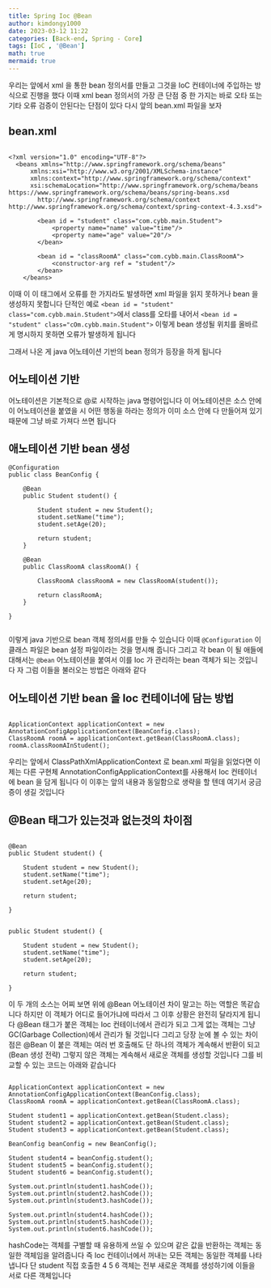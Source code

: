 ```yaml
---
title: Spring Ioc @Bean
author: kimdongy1000
date: 2023-03-12 11:22
categories: [Back-end, Spring - Core]
tags: [IoC , '@Bean']
math: true
mermaid: true
---
```


우리는 앞에서 xml 을 통한 bean 정의서를 만들고 그것을 IoC 컨테이너에 주입하는 방식으로 진행을 했다 이때 xml bean 정의서의 가장 큰 단점 중 한 가지는 바로 오타 또는 기타 오류 검증이 안된다는 단점이 있다 다시 앞의 bean.xml 파일을 보자

## bean.xml
```

<?xml version="1.0" encoding="UTF-8"?>
  <beans xmlns="http://www.springframework.org/schema/beans"
	  xmlns:xsi="http://www.w3.org/2001/XMLSchema-instance"
	  xmlns:context="http://www.springframework.org/schema/context"
	  xsi:schemaLocation="http://www.springframework.org/schema/beans https://www.springframework.org/schema/beans/spring-beans.xsd
		http://www.springframework.org/schema/context http://www.springframework.org/schema/context/spring-context-4.3.xsd">
		
	  	<bean id = "student" class="com.cybb.main.Student">
	  		<property name="name" value="time"/>
	  		<property name="age" value="20"/>
	  	</bean>
	  	
	  	<bean id = "classRoomA" class="com.cybb.main.ClassRoomA">
	  		<constructor-arg ref = "student"/>
	  	</bean>
    </beans>

```
이때 이 이 태그에서 오류를 한 가지라도 발생하면 xml 파일을 읽지 못하거나 bean 을 생성하지 못합니다 단적인 예로 `<bean id = "student" class="com.cybb.main.Student">`에서
class를 오타를 내어서 `<bean id = "student" class="cOm.cybb.main.Student">` 이렇게 bean 생성될 위치를 올바르게 명시하지 못하면 오류가 발생하게 됩니다

그래서 나온 게 java 어노테이션 기반의 bean 정의가 등장을 하게 됩니다

## 어노테이션 기반 
어노테이션은 기본적으로 @로 시작하는 java 명령어입니다 이 어노테이션은 소스 안에 이 어노테이션을 붙였을 시 어떤 행동을 하라는 정의가 이미 소스 안에 다 만들어져 있기 때문에
그냥 바로 가져다 쓰면 됩니다

## 애노테이션 기반 bean 생성 

```
@Configuration
public class BeanConfig {
	
	@Bean
	public Student student() {
		
		Student student = new Student();
		student.setName("time");
		student.setAge(20);
		
		return student;	
	}
	
	@Bean
	public ClassRoomA classRoomA() {
		
		ClassRoomA classRoomA = new ClassRoomA(student());
		
		return classRoomA;
	}

}


```

이렇게 java 기반으로 bean 객체 정의서를 만들 수 있습니다 이때 `@Configuration` 이 클래스 파일은 bean 설정 파일이라는 것을 명시해 줍니다 그리고 각 bean 이 될 애들에 대해서는
`@bean` 어노테이션을 붙여서 이를 Ioc 가 관리하는 bean 객체가 되는 것입니다 자 그럼 이들을 불러오는 방법은 아래와 같다

## 어노테이션 기반 bean 을 Ioc 컨테이너에 담는 방법
```

ApplicationContext applicationContext = new AnnotationConfigApplicationContext(BeanConfig.class);
ClassRoomA roomA = applicationContext.getBean(ClassRoomA.class);
roomA.classRoomAInStudent();

```
우리는 앞에서 ClassPathXmlApplicationContext 로 bean.xml 파일을 읽었다면 이제는 다른 구현체 AnnotationConfigApplicationContext를 사용해서 Ioc 컨테이너에 bean 을 담게 됩니다
이 이후는 앞의 내용과 동일함으로 생략을 할 텐데 여기서 궁금증이 생길 것입니다


## @Bean 태그가 있는것과 없는것의 차이점 

```

@Bean
public Student student() {
	
	Student student = new Student();
	student.setName("time");
	student.setAge(20);
	
	return student;
	
}


public Student student() {
	
	Student student = new Student();
	student.setName("time");
	student.setAge(20);
	
	return student;
	
}

```
이 두 개의 소스는 어찌 보면 위에 @Bean 어노테이션 차이 말고는 하는 역할은 똑같습니다 하지만 이 객체가 어디로 들어가냐에 따라서 그 이후 상황은 완전히 달라지게 됩니다
@Bean 태그가 붙은 객체는 Ioc 컨테이너에서 관리가 되고 그게 없는 객체는 그냥 GC(Garbage Collection)에서 관리가 될 것입니다
그리고 당장 눈에 볼 수 있는 차이점은 @Bean 이 붙은 객체는 여러 번 호출해도 단 하나의 객체가 계속해서 반환이 되고 (Bean 생성 전략) 그렇지 않은 객체는 계속해서 새로운 객체를 생성할 것입니다 그를 비교할 수 있는 코드는 아래와 같습니다

```

ApplicationContext applicationContext = new AnnotationConfigApplicationContext(BeanConfig.class);
ClassRoomA roomA = applicationContext.getBean(ClassRoomA.class);

Student student1 = applicationContext.getBean(Student.class);
Student student2 = applicationContext.getBean(Student.class);
Student student3 = applicationContext.getBean(Student.class);

BeanConfig beanConfig = new BeanConfig();

Student student4 = beanConfig.student();
Student student5 = beanConfig.student();
Student student6 = beanConfig.student();

System.out.println(student1.hashCode());
System.out.println(student2.hashCode());
System.out.println(student3.hashCode());

System.out.println(student4.hashCode());
System.out.println(student5.hashCode());
System.out.println(student6.hashCode());

```
hashCode는 객체를 구별할 때 유용하게 쓰일 수 있으며 같은 값을 반환하는 객체는 동일한 객체임을 알려줍니다 즉 Ioc 컨테이너에서 꺼내는 모든 객체는
동일한 객체를 나타냅니다 단 student 직접 호출한 4 5 6 객체는 전부 새로운 객체를 생성하기에 이들을 서로 다른 객체입니다